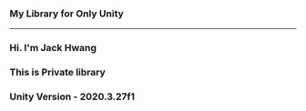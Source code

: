 ### My Library for Only Unity


***

### Hi. I'm Jack Hwang
### This is Private library
### Unity Version - 2020.3.27f1
